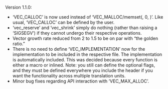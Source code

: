 Version 1.1.0:
- ‘VEC_CALLOC’ is now used instead of ‘VEC_MALLOC/memset(, 0, )’. Like usual, ‘VEC_CALLOC’ can be defined by the user.
- ‘vec_reserve’ and ‘vec_shrink’ simply do nothing (rather than raising a ‘SIGSEGV’) if they cannot undergo their respective 
  operations.
- Vector growth rate reduced from 2 to 1.5 to be on par with “the golden ratio.”
- There is no need to define ‘VEC_IMPLEMENTATION’ now for the implementation to be included in the respective file. 
  The implementation is automatically included. This was decided because every function is either a macro or inlined. 
  Note: you still can define the optional flags, and they must be defined everywhere you include the header if you want the 
  functionality across multiple translation units.
- Minor bug fixes regarding API interaction with ‘VEC_MAX_ALLOC’.
